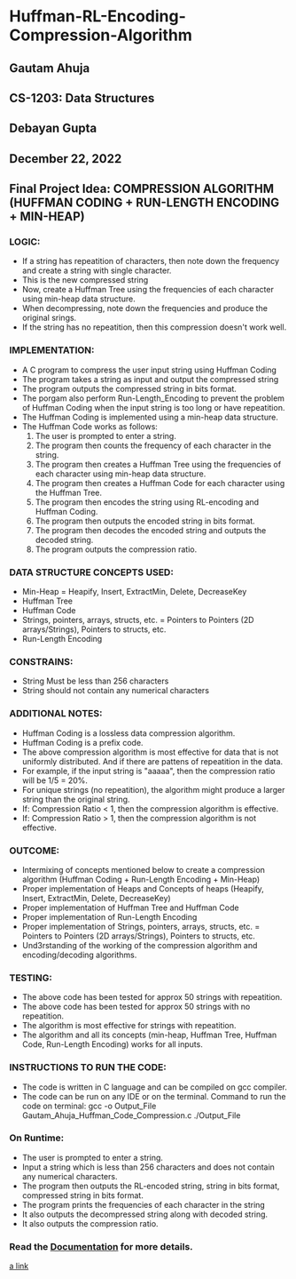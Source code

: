 # Huffman-RL-Encoding-Compression-Algorithm

## Gautam Ahuja
## CS-1203: Data Structures
## Debayan Gupta
## December 22, 2022

## Final Project Idea: COMPRESSION ALGORITHM (HUFFMAN CODING + RUN-LENGTH ENCODING + MIN-HEAP)

### LOGIC:
- If a string has repeatition of characters, then note down the frequency and create a string with single character.
- This is the new compressed string
- Now, create a Huffman Tree using the frequencies of each character using min-heap data structure.
- When decompressing, note down the frequencies and produce the original srings.
- If the string has no repeatition, then this compression doesn't work well.


### IMPLEMENTATION:
- A C program to compress the user input string using Huffman Coding
- The program takes a string as input and output the compressed string
- The program outputs the compressed string in bits format.
- The porgam also perform Run-Length_Encoding to prevent the problem of Huffman Coding when the input string is too long or have repeatition.
- The Huffman Coding is implemented using a min-heap data structure.
- The Huffman Code works as follows:
    1. The user is prompted to enter a string.
    2. The program then counts the frequency of each character in the string.
    3. The program then creates a Huffman Tree using the frequencies of each character using min-heap data structure.
    4. The program then creates a Huffman Code for each character using the Huffman Tree.
    5. The program then encodes the string using RL-encoding and Huffman Coding.
    6. The program then outputs the encoded string in bits format.
    7. The program then decodes the encoded string and outputs the decoded string.
    8. The program outputs the compression ratio.

### DATA STRUCTURE CONCEPTS USED:
- Min-Heap 
    = Heapify, Insert, ExtractMin, Delete, DecreaseKey
- Huffman Tree
- Huffman Code
- Strings, pointers, arrays, structs, etc.
    = Pointers to Pointers (2D arrays/Strings), Pointers to structs, etc.
- Run-Length Encoding

### CONSTRAINS:
- String Must be less than 256 characters
- String should not contain any numerical characters

### ADDITIONAL NOTES:
- Huffman Coding is a lossless data compression algorithm.
- Huffman Coding is a prefix code.
- The above compression algorithm is most effective for data that is not uniformly distributed. And if there are pattens of repeatition in the data.
- For example, if the input string is "aaaaa", then the compression ratio will be 1/5 = 20%.
- For unique strings (no repeatition), the algorithm might produce a larger string than the original string.
- If: Compression Ratio < 1, then the compression algorithm is effective.
- If: Compression Ratio > 1, then the compression algorithm is not effective.


### OUTCOME:
- Intermixing of concepts mentioned below to create a compression algorithm (Huffman Coding + Run-Length Encoding + Min-Heap)
- Proper implementation of Heaps and Concepts of heaps (Heapify, Insert, ExtractMin, Delete, DecreaseKey)
- Proper implementation of Huffman Tree and Huffman Code
- Proper implementation of Run-Length Encoding
- Proper implementation of Strings, pointers, arrays, structs, etc.
    = Pointers to Pointers (2D arrays/Strings), Pointers to structs, etc.
- Und3rstanding of the working of the compression algorithm and encoding/decoding algorithms.

### TESTING:
- The above code has been tested for approx 50 strings with repeatition.
- The above code has been tested for approx 50 strings with no repeatition.
- The algorithm is most effective for strings with repeatition.
- The algorithm and all its concepts (min-heap, Huffman Tree, Huffman Code, Run-Length Encoding) works for all inputs.

### INSTRUCTIONS TO RUN THE CODE:
- The code is written in C language and can  be compiled on gcc compiler.
- The code can be run on any IDE or on the terminal.
Command to run the code on terminal:
    gcc -o Output_File Gautam_Ahuja_Huffman_Code_Compression.c
    ./Output_File

### On Runtime:
- The user is prompted to enter a string.
- Input a string which is less than 256 characters and does not contain any numerical characters.
- The program then outputs the  RL-encoded string, string in bits format, compressed string in bits format.
- The program prints the frequencies of each character in the string
- It also outputs the decompressed string along with decoded string.
- It also outputs the compression ratio.

<!-- Link file "Documentation" -->
### Read the [Documentation](./Documentation.txt) for more details.
[a link](.\Documentation.txt)
